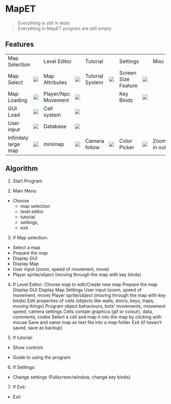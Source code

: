 # MapET  

>Everything is still in tests  
>Everything in MapET program are still empty

Features
------------
<table>
  <tr>
    <td colspan="2">Map Selection</td>
    <td colspan="2">Level Editor</td>
    <td colspan="2">Tutorial</td>
    <td colspan="2">Settings</td>
    <td colspan="2">Misc</td>
  </tr>
  <tr></tr>
  <tr>
    <td>Map Select</td>
    <td><img src="http://progressed.io/bar/70"></td>
    <td>Map Attributes</td>
    <td><img src="http://progressed.io/bar/5"></td>
    <td>Tutorial System</td>
    <td><img src="http://progressed.io/bar/0"></td>
    <td>Screen Size Feature</td>
    <td><img src="http://progressed.io/bar/40"></td>
    <td></td>
    <td></td>
    <td></td>
    <td></td>
  </tr>
  <tr>
    <td>Map Loading</td>
    <td><img src="http://progressed.io/bar/70"></td>
    <td>Player/Npc Movement</td>
    <td><img src="http://progressed.io/bar/0"></td>
    <td></td>
    <td></td>
    <td>Key Binds</td>
    <td><img src="http://progressed.io/bar/70"></td>
    <td></td>
    <td></td>
    <td></td>
    <td></td>
  </tr>
  <tr>
    <td>GUI Load</td>
    <td><img src="http://progressed.io/bar/10"></td>
    <td>Cell system</td>
    <td><img src="http://progressed.io/bar/50"></td>
    <td></td>
    <td></td>
    <td></td>
    <td></td>
    <td></td>
    <td></td>
    <td></td>
    <td></td>
 </tr>
  <tr>
    <td>User input</td>
    <td><img src="http://progressed.io/bar/50"></td>
    <td>Database</td>
    <td><img src="http://progressed.io/bar/10"></td>
    <td></td>
    <td></td>
    <td></td>
    <td></td>
    <td></td>
    <td></td>
    <td></td>
    <td></td>
  </tr>
  
  <tr>
    <td>Infinitely large map</td>
    <td><img src="http://progressed.io/bar/0"></td>
    <td>minimap</td>
    <td><img src="http://progressed.io/bar/50"></td>
    <td>Camera follow</td>
    <td><img src="http://progressed.io/bar/10"></td>
    <td>Color Picker</td>
    <td><img src="http://progressed.io/bar/0"></td>
    <td>Zoom in out</td>
    <td><img src="http://progressed.io/bar/0"></td>
    <td>Escape backup save</td>
    <td><img src="http://progressed.io/bar/50"></td>
    <td>Speed</td>
    <td><img src="http://progressed.io/bar/20"></td>    
  </tr>

</table>


Algorithm
---------

1. Start Program

2. Main Menu
  + Choose
    +  map selection
    +  level editor
    +  tutorial
    +  settings,
    +  exit

3. If Map selection:
  + Select a map
  + Prepare the map
  + Display GUI
  + Display Map
  + User input (zoom, speed of movement, move)
  + Player sprite/object (moving through the map with key binds)

4. If Level Editor:
Choose map to edit/Create new map
Prepare the map
Display GUI
Display Map
Settings
User input (zoom, speed of movement, move)
Player sprite/object (moving through the map with key binds)
Edit properties of cells (objects like walls, doors, keys, traps, moving things)
Program object behaviours, bots' movements, movement speed, camera settings
Cells contain graphics (gif or colour), data, comments, codes
Select a cell and map it into the map by clicking with mouse
Save and name map as text file into a map folder
Exit (if haven’t saved, save as backup)

5. If tutorial:
  + Show controls

  + Guide to using the program

6. If Settings:

  + Change settings (Fullscreen/window, change key binds)

7. If Exit:

  + Exit
